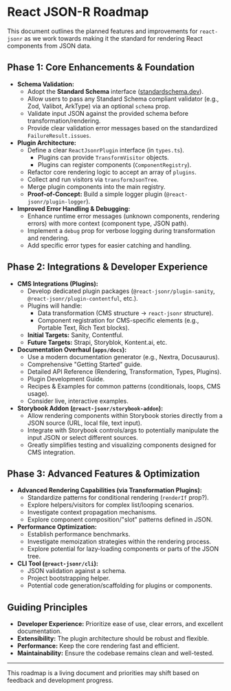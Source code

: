 # React JSON-R Roadmap

This document outlines the planned features and improvements for `react-jsonr` as we work towards making it the standard for rendering React components from JSON data.

## Phase 1: Core Enhancements & Foundation

*   **Schema Validation:**
    *   Adopt the **Standard Schema** interface ([standardschema.dev](https://standardschema.dev/)).
    *   Allow users to pass any Standard Schema compliant validator (e.g., Zod, Valibot, ArkType) via an optional `schema` prop.
    *   Validate input JSON against the provided schema before transformation/rendering.
    *   Provide clear validation error messages based on the standardized `FailureResult.issues`.
*   **Plugin Architecture:**
    *   Define a clear `ReactJsonrPlugin` interface (in `types.ts`).
        *   Plugins can provide `TransformVisitor` objects.
        *   Plugins can register components (`ComponentRegistry`).
    *   Refactor core rendering logic to accept an array of `plugins`.
    *   Collect and run visitors via `transformJsonTree`.
    *   Merge plugin components into the main registry.
    *   **Proof-of-Concept:** Build a simple logger plugin (`@react-jsonr/plugin-logger`).
*   **Improved Error Handling & Debugging:**
    *   Enhance runtime error messages (unknown components, rendering errors) with more context (component type, JSON path).
    *   Implement a `debug` prop for verbose logging during transformation and rendering.
    *   Add specific error types for easier catching and handling.

## Phase 2: Integrations & Developer Experience

*   **CMS Integrations (Plugins):**
    *   Develop dedicated plugin packages (`@react-jsonr/plugin-sanity`, `@react-jsonr/plugin-contentful`, etc.).
    *   Plugins will handle:
        *   Data transformation (CMS structure -> `react-jsonr` structure).
        *   Component registration for CMS-specific elements (e.g., Portable Text, Rich Text blocks).
    *   **Initial Targets:** Sanity, Contentful.
    *   **Future Targets:** Strapi, Storyblok, Kontent.ai, etc.
*   **Documentation Overhaul (`apps/docs`):**
    *   Use a modern documentation generator (e.g., Nextra, Docusaurus).
    *   Comprehensive "Getting Started" guide.
    *   Detailed API Reference (Rendering, Transformation, Types, Plugins).
    *   Plugin Development Guide.
    *   Recipes & Examples for common patterns (conditionals, loops, CMS usage).
    *   Consider live, interactive examples.
*   **Storybook Addon (`@react-jsonr/storybook-addon`):**
    *   Allow rendering components within Storybook stories directly from a JSON source (URL, local file, text input).
    *   Integrate with Storybook controls/args to potentially manipulate the input JSON or select different sources.
    *   Greatly simplifies testing and visualizing components designed for CMS integration.

## Phase 3: Advanced Features & Optimization

*   **Advanced Rendering Capabilities (via Transformation Plugins):**
    *   Standardize patterns for conditional rendering (`renderIf` prop?).
    *   Explore helpers/visitors for complex list/looping scenarios.
    *   Investigate context propagation mechanisms.
    *   Explore component composition/"slot" patterns defined in JSON.
*   **Performance Optimization:**
    *   Establish performance benchmarks.
    *   Investigate memoization strategies within the rendering process.
    *   Explore potential for lazy-loading components or parts of the JSON tree.
*   **CLI Tool (`@react-jsonr/cli`):**
    *   JSON validation against a schema.
    *   Project bootstrapping helper.
    *   Potential code generation/scaffolding for plugins or components.

## Guiding Principles

*   **Developer Experience:** Prioritize ease of use, clear errors, and excellent documentation.
*   **Extensibility:** The plugin architecture should be robust and flexible.
*   **Performance:** Keep the core rendering fast and efficient.
*   **Maintainability:** Ensure the codebase remains clean and well-tested.

---

This roadmap is a living document and priorities may shift based on feedback and development progress. 